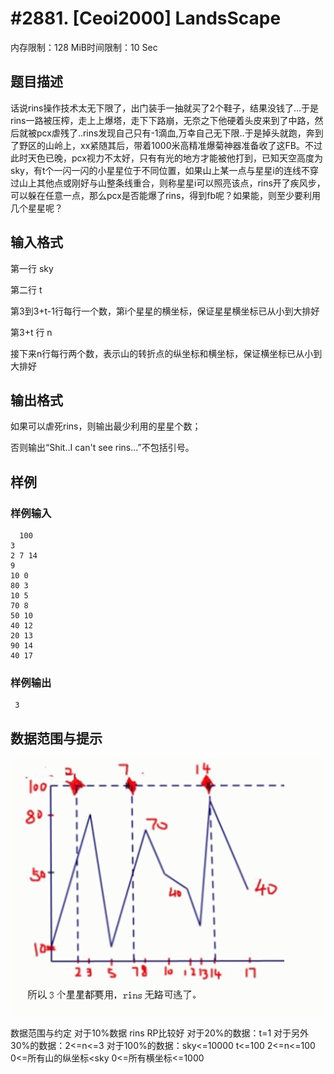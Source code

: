 # #2881. [Ceoi2000] LandsScape

内存限制：128 MiB时间限制：10 Sec

## 题目描述

 话说rins操作技术太无下限了，出门装手一抽就买了2个鞋子，结果没钱了&hellip;于是rins一路被压榨，走上上爆塔，走下下路崩，无奈之下他硬着头皮来到了中路，然后就被pcx虐残了..rins发现自己只有-1滴血,万幸自己无下限..于是掉头就跑，奔到了野区的山岭上，xx紧随其后，带着1000米高精准爆菊神器准备收了这FB。不过此时天色已晚，pcx视力不太好，只有有光的地方才能被他打到，已知天空高度为sky，有t个一闪一闪的小星星位于不同位置，如果山上某一点与星星i的连线不穿过山上其他点或刚好与山整条线重合，则称星星i可以照亮该点，rins开了疾风步，可以躲在任意一点，那么pcx是否能爆了rins，得到fb呢？如果能，则至少要利用几个星星呢？

## 输入格式

 第一行 sky

第二行 t

第3到3+t-1行每行一个数，第i个星星的横坐标，保证星星横坐标已从小到大排好

第3+t 行 n 

接下来n行每行两个数，表示山的转折点的纵坐标和横坐标，保证横坐标已从小到大排好

## 输出格式

 如果可以虐死rins，则输出最少利用的星星个数；

   否则输出&ldquo;Shit..I can't see rins...&rdquo;不包括引号。

## 样例

### 样例输入

    
      100
    3
    2 7 14
    9
    10 0
    80 3
    10 5
    70 8
    50 10
    40 12
    20 13
    90 14
    40 17
    
    

### 样例输出

    
     3
    
    

## 数据范围与提示

![](upload/201210/11(1).jpg)

数据范围与约定
  对于10%数据 rins RP比较好
对于20%的数据：t=1
 对于另外30%的数据：2<=n<=3
对于100%的数据：sky<=10000
t<=100 
2<=n<=100
0<=所有山的纵坐标<sky
0<=所有横坐标<=1000
